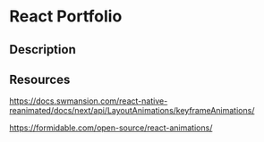 # React Portfolio

## Description

## Resources

https://docs.swmansion.com/react-native-reanimated/docs/next/api/LayoutAnimations/keyframeAnimations/

https://formidable.com/open-source/react-animations/

